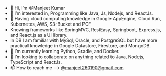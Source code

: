- 👋 Hi, I’m @Manjeet Kumar
- 👀 I’m interested in, Programming like Java, Js, Nodejs, and ReactJs.
- 👀 Having cloud computing knowledge in Google AppEngine, Cloud Run, Kubernetes, AWS, S3-Bucket and PCF
-  Knowing frameworks like SpringMVC, RestEasy, Springboot, Express.js, and React.js as a UI library.
-  In DB I am familiar with MySql, Oracle, and PostgreSQL but have more practical knowledge in Google Datastore, Firestore, and MongoDB.
- 🌱 I’m currently learning Python, Gradle, and Docker.
- 💞️ I’m looking to collaborate on anything related to Java, Nodejs, TypeScript and ReactJs.
- 📫 How to reach me -->  @manjeet260190@gmail.com

<!---
ManjeetKumarSingh/ManjeetKumarSingh is a ✨ special ✨ repository because its `README.md` (this file) appears on your GitHub profile.
You can click the Preview link to take a look at your changes.
--->
